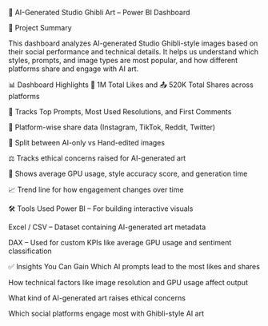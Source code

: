 
🎨 AI-Generated Studio Ghibli Art – Power BI Dashboard

📌 Project Summary

This dashboard analyzes AI-generated Studio Ghibli-style images based on their social performance and technical details. It helps us understand which styles, prompts, and image types are most popular, and how different platforms share and engage with AI art.

📊 Dashboard Highlights
💖 1M Total Likes and 📤 520K Total Shares across platforms

🎯 Tracks Top Prompts, Most Used Resolutions, and First Comments

📱 Platform-wise share data (Instagram, TikTok, Reddit, Twitter)

🎨 Split between AI-only vs Hand-edited images

⚖️ Tracks ethical concerns raised for AI-generated art

🧠 Shows average GPU usage, style accuracy score, and generation time

📈 Trend line for how engagement changes over time

🛠 Tools Used
Power BI – For building interactive visuals

Excel / CSV – Dataset containing AI-generated art metadata

DAX – Used for custom KPIs like average GPU usage and sentiment classification

✅ Insights You Can Gain
Which AI prompts lead to the most likes and shares

How technical factors like image resolution and GPU usage affect output

What kind of AI-generated art raises ethical concerns

Which social platforms engage most with Ghibli-style AI art

